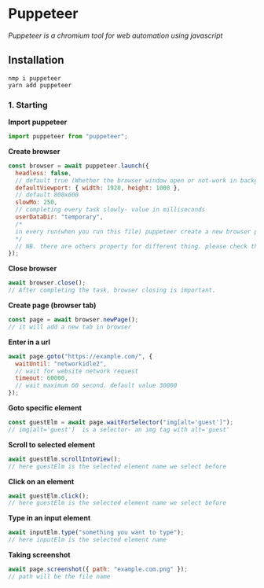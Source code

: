 # Puppeteer

_Puppeteer is a chromium tool for web automation using javascript_

## Installation

```
nmp i puppeteer
yarn add puppeteer
```

### 1. Starting

**Import puppeteer**

```js
import puppeteer from "puppeteer";
```

**Create browser**

```js
const browser = await puppeteer.launch({
  headless: false,
  // default true (Whether the browser window open or not-work in background or not)
  defaultViewport: { width: 1920, height: 1000 },
  // default 800x600
  slowMo: 250,
  // completing every task slowly- value in milliseconds
  userDataDir: "temporary",
  /*
  in every run(when you run this file) puppeteer create a new browser profile. to prevent this we can use it. it will save temporary profile and won't create new profile from 2nd run.
  */
  // NB. there are others property for different thing. please check the documentation.
});
```

**Close browser**

```js
await browser.close();
// After completing the task, browser closing is important.
```

**Create page (browser tab)**

```js
const page = await browser.newPage();
// it will add a new tab in browser
```

**Enter in a url**

```js
await page.goto("https://example.com/", {
  waitUntil: "networkidle2",
  // wait for website network request
  timeout: 60000,
  // wait maximum 60 second. default value 30000
});
```

**Goto specific element**

```js
const guestElm = await page.waitForSelector("img[alt='guest']");
// img[alt='guest']  is a selector- an img tag with alt='guest'
```

**Scroll to selected element**

```js
await guestElm.scrollIntoView();
// here guestElm is the selected element name we select before
```

**Click on an element**

```js
await guestElm.click();
// here guestElm is the selected element name we select before
```

**Type in an input element**

```js
await inputElm.type("something you want to type");
// here inputElm is the selected element name
```

**Taking screenshot**

```js
await page.screenshot({ path: "example.com.png" });
// path will be the file name
```
